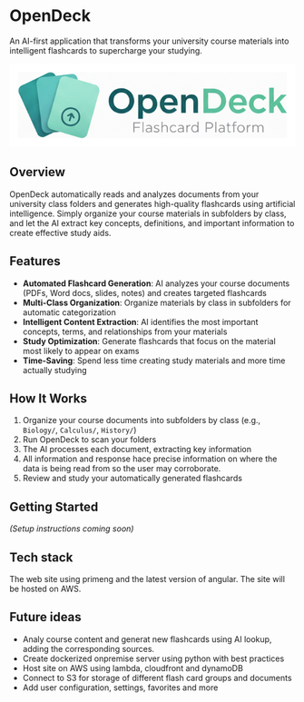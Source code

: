 # OpenDeck

An AI-first application that transforms your university course materials into intelligent flashcards to supercharge your studying.

![OpenDeck Logo](images/opendeck_line_cropped.png)

## Overview

OpenDeck automatically reads and analyzes documents from your university class folders and generates high-quality flashcards using artificial intelligence. Simply organize your course materials in subfolders by class, and let the AI extract key concepts, definitions, and important information to create effective study aids.

## Features

- **Automated Flashcard Generation**: AI analyzes your course documents (PDFs, Word docs, slides, notes) and creates targeted flashcards
- **Multi-Class Organization**: Organize materials by class in subfolders for automatic categorization
- **Intelligent Content Extraction**: AI identifies the most important concepts, terms, and relationships from your materials
- **Study Optimization**: Generate flashcards that focus on the material most likely to appear on exams
- **Time-Saving**: Spend less time creating study materials and more time actually studying

## How It Works

1. Organize your course documents into subfolders by class (e.g., `Biology/`, `Calculus/`, `History/`)
2. Run OpenDeck to scan your folders
3. The AI processes each document, extracting key information
4. All information and response hace precise information on where the data is being read from so the user may corroborate. 
5. Review and study your automatically generated flashcards

## Getting Started

_(Setup instructions coming soon)_

## Tech stack
The web site using primeng and the latest version of angular. 
The site will be hosted on AWS.

## Future ideas
- Analy course content and generat new flashcards using AI lookup, adding the corresponding sources.
- Create dockerized onpremise server using python with best practices
- Host site on AWS using lambda, cloudfront and dynamoDB
- Connect to S3 for storage of different flash card groups and documents
- Add user configuration, settings, favorites and more
